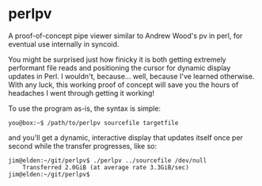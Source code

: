 # perlpv
A proof-of-concept pipe viewer similar to Andrew Wood's pv in perl, for eventual use internally in syncoid.

You might be surprised just how finicky it is both getting extremely performant file reads and positioning the cursor
for dynamic display updates in Perl. I wouldn't, because... well, because I've learned otherwise. With any luck,
this working proof of concept will save you the hours of headaches I went through getting it working!

To use the program as-is, the syntax is simple:

````
you@box:~$ /path/to/perlpv sourcefile targetfile
````
and you'll get a dynamic, interactive display that updates itself once per second while the transfer progresses, like so:

````
jim@elden:~/git/perlpv$ ./perlpv ../sourcefile /dev/null
    Transferred 2.0GiB (at average rate 3.3GiB/sec)
jim@elden:~/git/perlpv$ 
````
